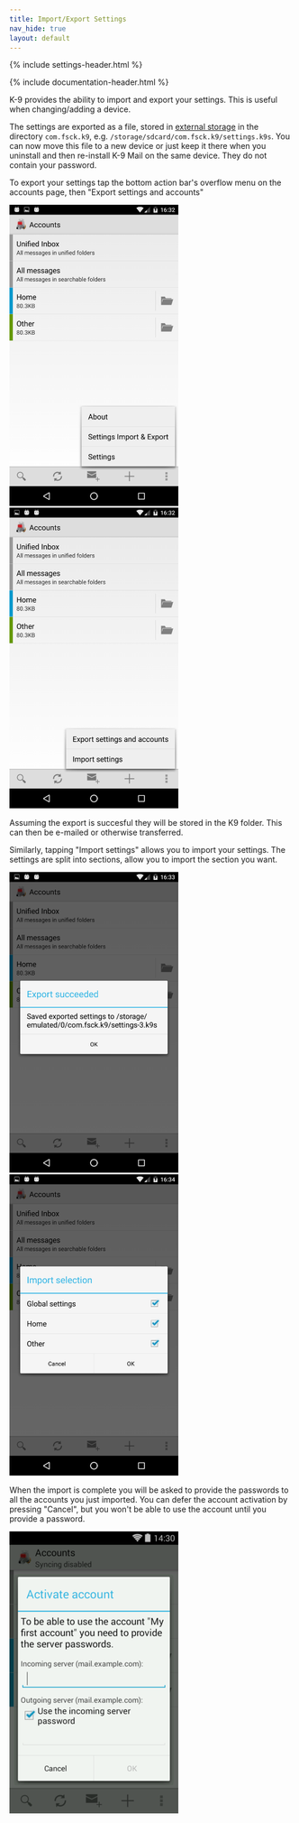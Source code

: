 ```yaml
---
title: Import/Export Settings 
nav_hide: true 
layout: default
---
```


{% include settings-header.html %}

{% include documentation-header.html %}

K-9 provides the ability to import and export your settings. This is useful when changing/adding a device.

The settings are exported as a file, stored in [external storage](/documentation/storage.html) in the directory `com.fsck.k9`, e.g. `/storage/sdcard/com.fsck.k9/settings.k9s`.
You can now move this file to a new device or just keep it there when you uninstall and then re-install K-9 Mail on the same device.
 They do not contain your password.

To export your settings tap the bottom action bar's overflow menu on the accounts page, then "Export settings and accounts"

<img src="/assets/img/accounts_menu.png" width="300" alt="Accounts Menu" /> 
<img src="/assets/img/settings_import_export_menu.png" width="300" alt="Import/Export Menu" />

Assuming the export is succesful they will be stored in the K9 folder. This can then be e-mailed or otherwise transferred.

Similarly, tapping "Import settings" allows you to import your settings. The settings are split into sections, allow you to import the section you want.

<img src="/assets/img/settings_export_success.png" width="300" alt="Export Success" /> 
<img src="/assets/img/settings_import_selection.png" width="300" alt="Import Selection" />

When the import is complete you will be asked to provide the passwords to all the accounts you just imported. You can defer the account activation by pressing "Cancel", but you won't be able to use the account until you provide a password.

<img src="/assets/img/settings_import_activate_account.png" width="300" alt="Import Selection" />

